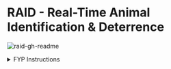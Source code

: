 # RAID - Real-Time Animal Identification & Deterrence
![raid-gh-readme](https://user-images.githubusercontent.com/47800618/219179484-fd456f2d-5907-409c-b5f0-57f714221be6.png)



<details>

  <summary>FYP Instructions</summary>

  [![Open in Visual Studio Code](https://classroom.github.com/assets/open-in-vscode-c66648af7eb3fe8bc4f294546bfd86ef473780cde1dea487d3c4ff354943c9ae.svg)](https://classroom.github.com/online_ide?assignment_repo_id=8884991&assignment_repo_type=AssignmentRepo)
  ## project_y4 repo

  this is a blank starter repository for the DL836 y4 project.

  Please note:

  You have to submit your code using Github classroom.
  You are expected to submit regularly during each sprint.
  You should track issues and errors and describe these changes in your implementaiton chapters.
  Use branches to distinguish between different stages. 

  Please note:

  * NO files larger than 100 MB can be committed using Github
  * If you wish to use larger files that this investigate the large file storage (LFS) option.
  * Include an appropriate .gitignore file for your source code. 


  ## Source Code
  Upload your source the code for your project to the "Source" folder

  ## Report
  Upload your report to the "Docs" folder as a .pdf. You also have to submit this as a TurnItin document.

  ## Screencast
  Create a walkthrough of your project with a voice-over. Upload a .mp4 file to video. 
</details>
